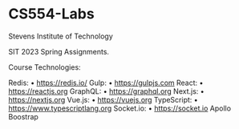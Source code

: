 # CS554-Labs
Stevens Institute of Technology

SIT 2023 Spring Assignments.

Course Technologies:

Redis:
• https://redis.io/
Gulp:
• https://gulpjs.com
React:
• https://reactjs.org
GraphQL:
• https://graphql.org
Next.js:
• https://nextjs.org
Vue.js:
• https://vuejs.org
TypeScript:
• https://www.typescriptlang.org
Socket.io:
• https://socket.io
Apollo
Boostrap
